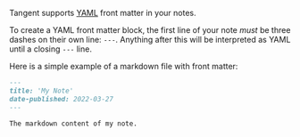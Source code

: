Tangent supports [YAML](https://yaml.org) front matter in your notes.

To create a YAML front matter block, the first line of your note _must_ be three dashes on their own line: `---`. Anything after this will be interpreted as YAML until a closing `---` line.

Here is a simple example of a markdown file with front matter:
```md
---
title: 'My Note'
date-published: 2022-03-27
---

The markdown content of my note.
```